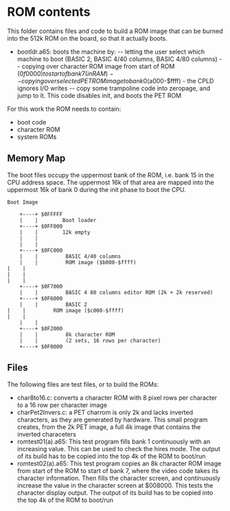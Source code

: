 
# ROM contents

This folder contains files and code to build a ROM image that can be burned into the 512k ROM on the board, so that it actually boots.

- bootldr.a65: boots the machine by:
-- letting the user select which machine to boot (BASIC 2, BASIC 4/40 columns, BASIC 4/80 columns)
-- copying over character ROM image from start of ROM ($0f0000) to start of bank 7 (in RAM)
-- copying over selected PET ROM image to bank 0 ($a000-$ffff) - the CPLD ignores I/O writes
-- copy some trampoline code into zeropage, and jump to it. This code disables init, and boots the PET ROM

For this work the ROM needs to contain:
- boot code
- character ROM
- system ROMs

## Memory Map

The boot files occupy the uppermost bank of the ROM, i.e. bank 15 in the CPU address space.
The uppermost 16k of that area are mapped into the uppermost 16k of bank 0 during the init phase to boot the CPU.

	Boot Image

        +----+ $0FFFFF
        |    |        Boot loader 
        +----+ $0FF000
        |    |        12k empty
        |    |
        |    |  
        +----+ $0FC000
        |    |         BASIC 4/40 columns
        |    |         ROM image ($b000-$ffff)
	|    |
	|    |
	|    |
        +----+ $0F7000
        |    |         BASIC 4 80 columns editor ROM (2k + 2k reserved)
        +----+ $0F6000
        |    |         BASIC 2 
	|    |         ROM image ($c000-$ffff)
	|    |
        |    |
        +----+ $0F2000
        |    |         8k character ROM
        |    |         (2 sets, 16 rows per character)
        +----+ $0F0000

## Files

The following files are test files, or to build the ROMs:

- char8to16.c: converts a character ROM with 8 pixel rows per character to a 16 row per character image
- charPet2Invers.c: a PET charrom is only 2k and lacks inverted characters, as they are generated by hardware. This small program creates, from the 2k PET image, a full 4k image that contains the inverted characeters
- romtest01(a).a65: This test program fills bank 1 continuously with an increasing value. This can be used to check the hires mode. The output of its build has to be copied into the top 4k of the ROM to boot/run
- romtest02(a).a65: This test program copies an 8k character ROM image from start of the ROM to start of bank 7, where the video code takes its character information. Then fills the character screen, and continuously increase the value in the character screen at $008000. This tests the character display output. The output of its build has to be copied into the top 4k of the ROM to boot/run



